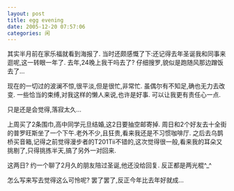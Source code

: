 ```yaml
---
layout: post
title: egg evening
date: 2005-12-20 07:57:06
categories: 闲
---
```

其实半月前在家乐福就看到海报了.
当时还颇感慨了下:还记得去年圣诞我和同事来逛呢,这一转眼一年了.
去年,24晚上我干吗去了?
仔细搜罗,貌似是跑随风那边蹭饭去了...

现在的一切过的波澜不惊,很平淡,但是很忙,非常忙.
虽偶尔有不知足,确也无力去改变.
一些恰当的束缚,对我这样的懒人来说,也许是好事.
可以让我更有责任心一点.

只是还是会觉得,落寂太久...

上周买了2条围巾,高中同学元旦结婚,这2日要抽空邮寄掉.
周日和2个好友去十全街的普罗旺斯坐了一个下午.老外不少,且狂贵,看来我还是不习惯咖啡厅.
之后去乌鹊桥买音箱,记得之前觉得漫步者的T201Tii不错的,这次觉得很一般,看来我的耳朵又挑剔了,只得挑拣半天,搞了另外一对回来.

这两日?
约一个聊了2月久的朋友陪过圣诞,他还没给回复.
反正都是两光棍^_^

怎么写来写去觉得这么可怜呢?
罢了罢了,反正今年比去年好就成...
